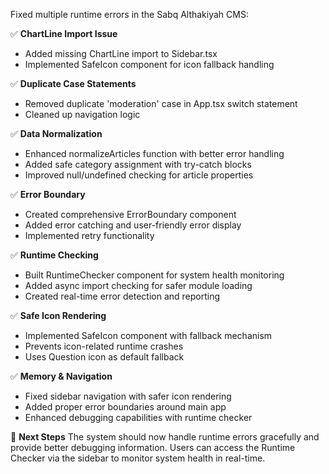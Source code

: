 Fixed multiple runtime errors in the Sabq Althakiyah CMS:

✅ **ChartLine Import Issue**
- Added missing ChartLine import to Sidebar.tsx
- Implemented SafeIcon component for icon fallback handling

✅ **Duplicate Case Statements**
- Removed duplicate 'moderation' case in App.tsx switch statement
- Cleaned up navigation logic

✅ **Data Normalization**
- Enhanced normalizeArticles function with better error handling
- Added safe category assignment with try-catch blocks
- Improved null/undefined checking for article properties

✅ **Error Boundary**
- Created comprehensive ErrorBoundary component
- Added error catching and user-friendly error display
- Implemented retry functionality

✅ **Runtime Checking**
- Built RuntimeChecker component for system health monitoring
- Added async import checking for safer module loading
- Created real-time error detection and reporting

✅ **Safe Icon Rendering**
- Implemented SafeIcon component with fallback mechanism
- Prevents icon-related runtime crashes
- Uses Question icon as default fallback

✅ **Memory & Navigation**
- Fixed sidebar navigation with safer icon rendering
- Added proper error boundaries around main app
- Enhanced debugging capabilities with runtime checker

🎯 **Next Steps**
The system should now handle runtime errors gracefully and provide better debugging information. Users can access the Runtime Checker via the sidebar to monitor system health in real-time.